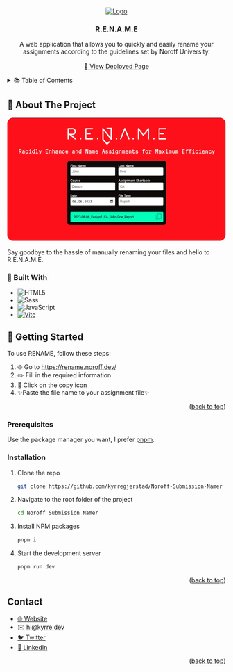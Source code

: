<!-- This template is based on this awesome template:  https://github.com/othneildrew/Best-README-Template -->

<a name="readme-top"></a>

<br />
<div align="center">
  <a href="https://github.com/kyrregjerstad/Noroff-Submission-Namer">
    <img src="dist/assets/favicon1x-c400fd02.png" alt="Logo" width="80" height="80">
  </a>

<h3 align="center">R.E.N.A.M.E</h3>

  <p align="center">
  A web application that allows you to quickly and easily rename your assignments according to the guidelines set by Noroff University.
    <br />
    <br />
    <a href="https://rename.noroff.dev/">👀 View Deployed Page</a>
  </p>
</div>

<details>
  <summary>📚 Table of Contents</summary>
  <ol>
    <li>
      <a href="#about-the-project">About The Project </a>
      <ul>
        <li><a href="#built-with">Built With</a></li>
      </ul>
    </li>
    <li>
      <a href="#getting-started">Getting Started</a>
      <ul>
        <li><a href="#prerequisites">Prerequisites</a></li>
        <li><a href="#installation">Installation</a></li>
      </ul>
    </li>
    <li><a href="#contact">Contact</a></li>
  </ol>
</details>

## 🎯 About The Project

[![RENAME Screenshot][product-screenshot]](https://rename.noroff.dev/)

Say goodbye to the hassle of manually renaming your files and hello to R.E.N.A.M.E.

### 🔨 Built With

- ![HTML5][html5-badge]
- ![Sass][sass-badge]
- ![JavaScript][javascript-badge]
- [![Vite][vite-badge]][vite-url]

## 🚀 Getting Started

To use RENAME, follow these steps:

1. 🌐 Go to https://rename.noroff.dev/
2. ✏️ Fill in the required information
3. 🎉 Click on the copy icon
4. ✨Paste the file name to your assignment file✨

<p align="right">(<a href="#readme-top">back to top</a>)</p>

### Prerequisites

Use the package manager you want, I prefer [pnpm](https://pnpm.io/).

### Installation

1. Clone the repo

   ```sh
   git clone https://github.com/kyrregjerstad/Noroff-Submission-Namer
   ```

2. Navigate to the root folder of the project
   ```sh
   cd Noroff Submission Namer
   ```
3. Install NPM packages

   ```sh
   pnpm i
   ```

4. Start the development server
   ```sh
   pnpm run dev
   ```

<p align="right">(<a href="#readme-top">back to top</a>)</p>

## Contact

<ul>
  <li><a href="https://kyrre.dev">🌐 Website</a></li>
  <li><a href="mailto:hi@kyrre.dev">✉️  hi@kyrre.dev</a> </li>
  <li><a href="https://twitter.com/kyrregjerstad">🐦 Twitter</a></li>
  <li><a href="https://www.linkedin.com/in/kyrre-gjerstad/">🔗 LinkedIn</a></li>
</ul>

<p align="right">(<a href="#readme-top">back to top</a>)</p>

[vite-url]: https://vitejs.dev/
[vite-badge]: https://img.shields.io/badge/Vite-646CFF?style=for-the-badge&logo=vite&logoColor=white
[html5-badge]: https://img.shields.io/badge/HTML5-E34F26?style=for-the-badge&logo=html5&logoColor=white
[sass-badge]: https://img.shields.io/badge/Sass-CC6699?style=for-the-badge&logo=sass&logoColor=white
[javascript-badge]: https://img.shields.io/badge/JavaScript-F7DF1E?style=for-the-badge&logo=javascript&logoColor=black
[product-screenshot]: /dist/assets/screenshot.webp
[deployed-site]: https://rename.noroff.dev/
[repo-link]: https://github.com/kyrregjerstad/Noroff-Submission-Namer
